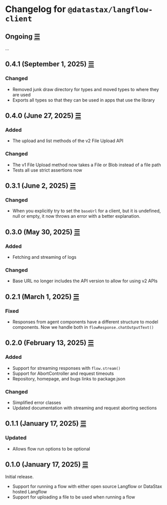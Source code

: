 # Changelog for `@datastax/langflow-client`

## Ongoing [☰](https://github.com/datastax/langflow-client-ts/compare/v0.4.1...main)

...

## 0.4.1 (September 1, 2025) [☰](https://github.com/datastax/langflow-client-ts/compare/v0.4.0...v0.4.1)

### Changed

- Removed junk draw directory for types and moved types to where they are used
- Exports all types so that they can be used in apps that use the library

## 0.4.0 (June 27, 2025) [☰](https://github.com/datastax/langflow-client-ts/compare/v0.3.1...v0.4.0)

### Added

- The upload and list methods of the v2 File Upload API

### Changed

- The v1 File Upload method now takes a File or Blob instead of a file path
- Tests all use strict assertions now

## 0.3.1 (June 2, 2025) [☰](https://github.com/datastax/langflow-client-ts/compare/v0.3.0...v0.3.1)

### Changed

- When you explicitly try to set the `baseUrl` for a client, but it is undefined, null or empty, it now throws an error with a better explanation.

## 0.3.0 (May 30, 2025) [☰](https://github.com/datastax/langflow-client-ts/compare/v0.2.1...v0.3.0)

### Added

- Fetching and streaming of logs

### Changed

- Base URL no longer includes the API version to allow for using v2 APIs

## 0.2.1 (March 1, 2025) [☰](https://github.com/datastax/langflow-client-ts/compare/v0.2.0...v0.2.1)

### Fixed

- Responses from agent components have a different structure to model components. Now we handle both in `flowResponse.chatOutputText()`

## 0.2.0 (February 13, 2025) [☰](https://github.com/datastax/langflow-client-ts/compare/v0.1.1...v0.2.0)

### Added

- Support for streaming responses with `flow.stream()`
- Support for AbortController and request timeouts
- Repository, homepage, and bugs links to package.json

### Changed

- Simplified error classes
- Updated documentation with streaming and request aborting sections

## 0.1.1 (January 17, 2025) [☰](https://github.com/datastax/langflow-client-ts/compare/v0.1.0...v0.1.1)

### Updated

- Allows flow run options to be optional

## 0.1.0 (January 17, 2025) [☰](https://github.com/datastax/langflow-client-ts/commits/v.0.1.0)

Initial release.

- Support for running a flow with either open source Langflow or DataStax hosted Langflow
- Support for uploading a file to be used when running a flow
